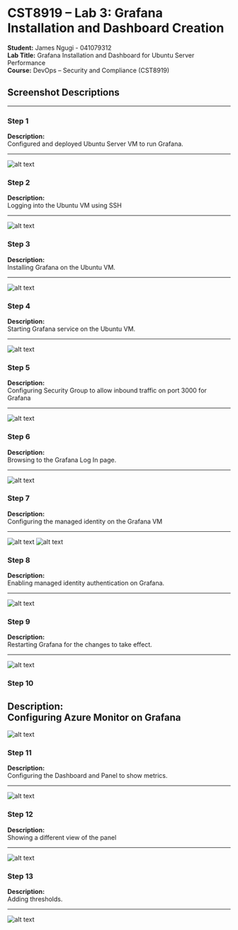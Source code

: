 # **CST8919 – Lab 3: Grafana Installation and Dashboard Creation**
**Student:** James Ngugi - 041079312  
**Lab Title:** Grafana Installation and Dashboard for Ubuntu Server Performance  
**Course:** DevOps – Security and Compliance (CST8919)  

## **Screenshot Descriptions**

---

### **Step 1**

**Description:**  
Configured and deployed Ubuntu Server VM to run Grafana.

---

![alt text](image.png)

### **Step 2**

**Description:**  
Logging into the Ubuntu VM using SSH

---
![alt text](image-14.png)

### **Step 3**

**Description:**  
Installing Grafana on the Ubuntu VM.

---
![alt text](image-2.png)


### **Step 4**

**Description:**  
Starting Grafana service on the Ubuntu VM.

---
![alt text](image-3.png)

### **Step 5**

**Description:**  
Configuring Security Group to allow inbound traffic on port 3000 for Grafana

---
![alt text](image-4.png)

### **Step 6**

**Description:**  
Browsing to the Grafana Log In page.

---
![alt text](image-16.png)

### **Step 7**

**Description:**  
Configuring the managed identity on the Grafana VM

---
![alt text](image-6.png)
![alt text](image-7.png)
### **Step 8**

**Description:**  
Enabling managed identity authentication on Grafana.

---
![alt text](image-8.png)

### **Step 9**

**Description:**  
Restarting Grafana for the changes to take effect.

---
![alt text](image-9.png)

### **Step 10**

**Description:**  
Configuring Azure Monitor on Grafana
---
![alt text](image-10.png)

### **Step 11**

**Description:**  
Configuring the Dashboard and Panel to show metrics.

---
![alt text](image-11.png)

### **Step 12**

**Description:**  
Showing a different view of the panel

---
![alt text](image-12.png)

### **Step 13**

**Description:**  
Adding thresholds.

---

![alt text](image-13.png)
